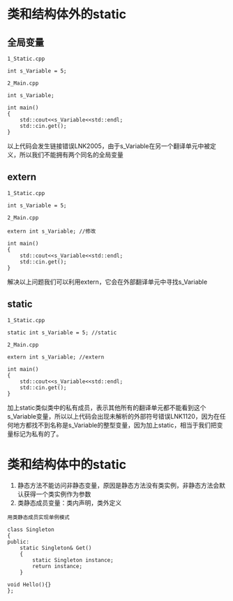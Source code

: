 # 类和结构体外的static
## 全局变量
```
1_Static.cpp

int s_Variable = 5;
```

```
2_Main.cpp

int s_Variable;

int main()
{
    std::cout<<s_Variable<<std::endl;
    std::cin.get();
}
```
以上代码会发生链接错误LNK2005，由于s_Variable在另一个翻译单元中被定义，所以我们不能拥有两个同名的全局变量

## extern
```
1_Static.cpp

int s_Variable = 5;
```

```
2_Main.cpp

extern int s_Variable; //修改

int main()
{
    std::cout<<s_Variable<<std::endl;
    std::cin.get();
}
```
解决以上问题我们可以利用extern，它会在外部翻译单元中寻找s_Variable


## static
```
1_Static.cpp

static int s_Variable = 5; //static
```

```
2_Main.cpp

extern int s_Variable; //extern

int main()
{
    std::cout<<s_Variable<<std::endl;
    std::cin.get();
}
```
加上static类似类中的私有成员，表示其他所有的翻译单元都不能看到这个s_Variable变量，所以以上代码会出现未解析的外部符号错误LNK1120，因为在任何地方都找不到名称是s_Variable的整型变量，因为加上static，相当于我们把变量标记为私有的了。



# 类和结构体中的static
1. 静态方法不能访问非静态变量，原因是静态方法没有类实例，非静态方法会默认获得一个类实例作为参数
2. 类静态成员变量：类内声明，类外定义

```
用类静态成员实现单例模式

class Singleton
{
public:
    static Singleton& Get()
    {
        static Singleton instance;
        return instance;
    }

void Hello(){}
};
```
